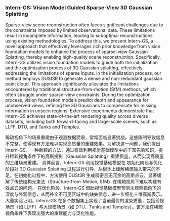 ### Intern-GS: Vision Model Guided Sparse-View 3D Gaussian Splatting

Sparse-view scene reconstruction often faces significant challenges due to the constraints imposed by limited observational data. These limitations result in incomplete information, leading to suboptimal reconstructions using existing methodologies. To address this, we present Intern-GS, a novel approach that effectively leverages rich prior knowledge from vision foundation models to enhance the process of sparse-view Gaussian Splatting, thereby enabling high-quality scene reconstruction. Specifically, Intern-GS utilizes vision foundation models to guide both the initialization and the optimization process of 3D Gaussian splatting, effectively addressing the limitations of sparse inputs. In the initialization process, our method employs DUSt3R to generate a dense and non-redundant gaussian point cloud. This approach significantly alleviates the limitations encountered by traditional structure-from-motion (SfM) methods, which often struggle under sparse-view constraints. During the optimization process, vision foundation models predict depth and appearance for unobserved views, refining the 3D Gaussians to compensate for missing information in unseen regions. Extensive experiments demonstrate that Intern-GS achieves state-of-the-art rendering quality across diverse datasets, including both forward-facing and large-scale scenes, such as LLFF, DTU, and Tanks and Temples.

稀疏视角下的场景重建由于观测数据受限，常常面临显著挑战。这些限制导致信息不完整，使得现有方法难以实现高质量的重建效果。为解决这一问题，我们提出 Intern-GS，一种新颖的方法，通过有效利用视觉基础模型中的丰富先验知识，提升稀疏视角条件下的高斯投影（Gaussian Splatting）重建质量，从而实现高质量的三维场景重建。
具体而言，Intern-GS 利用视觉基础模型在 初始化阶段与优化阶段对 3D Gaussian Splatting 过程进行引导，从根本上缓解稀疏输入带来的不足。在初始化过程中，方法使用 DUSt3R 生成稠密且无冗余的高斯点云，显著缓解了传统结构光束法（Structure-from-Motion, SfM）在稀疏视角下难以构建有效点云的问题。
在优化阶段，Intern-GS 借助视觉基础模型预测未观测视角下的深度与外观信息，从而补全不可见区域中的缺失信息，进一步细化三维高斯表示。
大量实验证明，Intern-GS 在多个数据集上实现了当前最优的渲染质量，包括前视场景（如 LLFF）与大规模场景（如 DTU、Tanks and Temples）。该方法在稀疏视角条件下表现出强大的重建能力与泛化性能。
